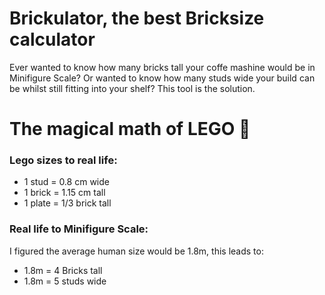 # Brickulator, the best Bricksize calculator
Ever wanted to know how many bricks tall your coffe mashine would be in Minifigure Scale? Or wanted to know how many studs wide your build can be whilst still fitting into your shelf? This tool is the solution.

# The magical math of LEGO 🔧
### Lego sizes to real life:
+ 1 stud = 0.8 cm wide
+ 1 brick = 1.15 cm tall
+ 1 plate = 1/3 brick tall
### Real life to Minifigure Scale:
I figured the average human size would be 1.8m, this leads to:
+ 1.8m = 4 Bricks tall
+ 1.8m = 5 studs wide
